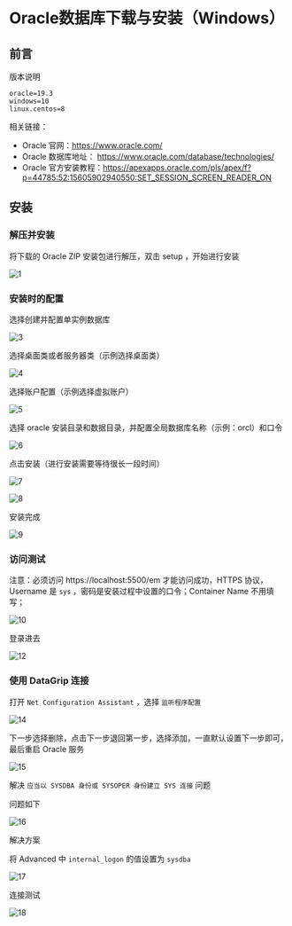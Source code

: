 # Oracle数据库下载与安装（Windows）

## 前言

版本说明

```properties
oracle=19.3
windows=10
linux.centos=8
```

相关链接：

* Oracle 官网：https://www.oracle.com/
* Oracle 数据库地址： https://www.oracle.com/database/technologies/
* Oracle 官方安装教程：https://apexapps.oracle.com/pls/apex/f?p=44785:52:15605902940550:SET_SESSION_SCREEN_READER_ON

## 安装

### 解压并安装

将下载的 Oracle ZIP 安装包进行解压，双击 setup ，开始进行安装

![1](img/1.png)

### 安装时的配置

选择创建并配置单实例数据库

![3](img/3.png)

选择桌面类或者服务器类（示例选择桌面类）

![4](img/4.png)

选择账户配置（示例选择虚拟账户）

![5](img/5.png)

选择 oracle 安装目录和数据目录，并配置全局数据库名称（示例：orcl）和口令

![6](img/6.png)

点击安装（进行安装需要等待很长一段时间）

![7](img/7.png)

![8](img/8.png)

安装完成

![9](img/9.png)

### 访问测试

注意：必须访问 https://localhost:5500/em 才能访问成功，HTTPS 协议，Username 是 `sys` ，密码是安装过程中设置的口令；Container Name 不用填写；

![10](img/11.png)

登录进去

![12](img/12.png)

### 使用 DataGrip 连接

打开 `Net Configuration Assistant` ，选择 `监听程序配置` 

![14](img/14.png)

下一步选择删除，点击下一步退回第一步，选择添加，一直默认设置下一步即可，最后重启 Oracle 服务

![15](img/15.png)

解决 `应当以 SYSDBA 身份或 SYSOPER 身份建立 SYS 连接` 问题

问题如下

![16](img/16.png)

解决方案

将 Advanced 中 `internal_logon` 的值设置为 `sysdba`

![17](img/17.png)

连接测试

![18](img/18.png)



